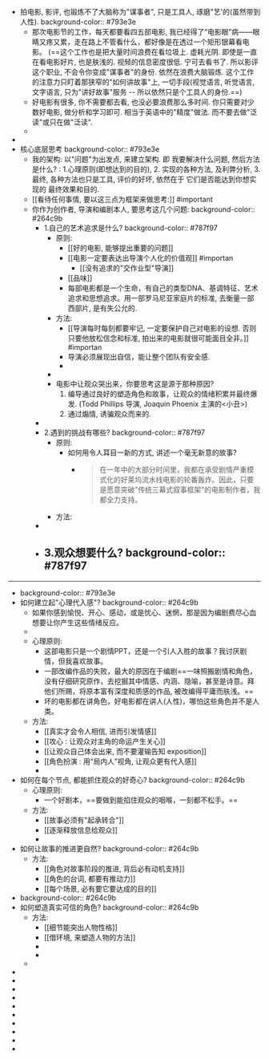 - 拍电影, 影评, 也锻炼不了大脑称为"谋事者", 只是工具人, 琢磨"艺'的(虽然带到人性).
  background-color:: #793e3e
	- 那次电影节的工作，每天都要看四五部电影, 我已经得了“电影眼”病——眼睛又疼又累，走在路上不管看什么，都好像是在透过一个矩形银幕看电影。
	  (==这个工作也是把大量时间浪费在看垃圾上. 虚耗光阴. 即使是一直在看电影好片, 也是肤浅的. 视频的信息密度很低. 宁可去看书了. 所以影评这个职业, 不会令你变成"谋事者"的身份. 依然在浪费大脑锻炼. 这个工作的注意力只盯着那狭窄的"如何讲故事"上, 一切手段(视觉语言, 听觉语言, 文字语言, 只为"讲好故事"服务 -- 所以依然只是个工具人的身份.==)
	- 好电影有很多, 你不需要都去看, 也没必要浪费那么多时间. 你只需要对少数好电影, 做分析和学习即可. 相当于英语中的"精度"做法. 而不要去做"泛读"或只在做"泛读".
	-
-
- 核心底层思考
  background-color:: #793e3e
	- 我的架构:  以"问题"为出发点, 来建立架构. 即 我要解决什么问题, 然后方法是什么?  : 1.心理原则(即想达到的目的), 2. 实现的各种方法, 及利弊分析, 3. 最终, 各种方法也只是工具, 评价的好坏, 依然在于 它们是否能达到你想实现的 最终效果和目的.
	- [[看待任何事情, 要以这三点为框架来做思考:]]  #important
	- 你作为创作者, 导演和编剧本人, 要思考这几个问题:
	  background-color:: #264c9b
		- 1.自己的艺术追求是什么?
		  background-color:: #787f97
			- 原则:
				- [[好的电影, 能够提出重要的问题]]
				- [[电影一定要表达出导演个人化的价值观]] #importan
					- [[没有追求的"交作业型"导演]]
				- [[品味]]
				- 每部电影都是一个生命，有自己的类型DNA、基调特征、艺术追求和思想追求。用一部罗马尼亚家庭片的标准, 去衡量一部西部片, 是有失公允的.
			- 方法:
				- [[导演每时每刻都要牢记, 一定要保护自己对电影的设想. 否则只要他放松信念和标准, 拍出来的电影就很可能面目全非。]] #importan
				- 导演必须展现出自信，能让整个团队有安全感.
				-
			-
			- 电影中让观众哭出来，你要思考这是源于那种原因?
			  1. 编导通过良好的塑造角色和故事，让观众的情绪积累并最终爆发. (Todd Phillips 导演,  Joaquin Phoenix 主演的<小丑>)
			  2. 通过煽情, 诱骗观众而来的.
		-
		- 2.遇到的挑战有哪些?
		  background-color:: #787f97
			- 原则:
				- 如何用令人耳目一新的方式, 讲述一个毫无新意的故事?
					- > 在一年中的大部分时间里，我都在承受剧情严重模式化的好莱坞流水线电影的轮番轰炸。因此，只要是愿意突破"传统三幕式叙事框架"的电影制作者，我都全力支持。
			- 方法:
		-
		- 3.观众想要什么?
		  background-color:: #787f97
			-
- ---
- background-color:: #793e3e
- 如何建立起"心理代入感"?
  background-color:: #264c9b
	- 如果你感到愉悦、开心、感动，或是忧心、迷惘，那是因为编剧费尽心血想要让你产生这些情绪反应。
	-
	- 心理原则:
		- 这部电影只是一个剧情PPT，还是一个引人入胜的故事？我讨厌剧情，但我喜欢故事。
		- 一部改编作品的失败，最大的原因在于编剧==一味照搬剧情和角色，没有仔细研究原作，去挖掘其中情感、内涵、隐喻，甚至是诗意。拜他们所赐，将原本富有深度和质感的作品, 被改编得平庸而肤浅。==
		- 坏的电影都在讲角色，好电影都在讲人(人性)，哪怕这些角色并不是人类。
	- 方法:
		- [[真实才会令人相信, 进而引发情感]]
		- [[攻心 : 让观众对主角的命运产生关心]]
		- [[让观众自己体会出来, 而不要灌输告知 exposition]]
		- [[角色扮演 : 用“局内人”视角, 让观众更有代入感]]
		-
- 如何在每个节点, 都能抓住观众的好奇心?
  background-color:: #264c9b
	- 心理原则:
		- 一个好剧本，==要做到能掐住观众的咽喉，一刻都不松手。==
	- 方法:
		- [[故事必须有"起承转合"]]
		- [[逐渐释放信息给观众]]
		-
- 如何让故事的推进更自然? 
  background-color:: #264c9b
	- 方法:
		- [[角色对故事阶段的推进, 背后必有动机支持]]
		- [[角色的台词, 都要有推动力]]
		- [[每个场景, 必有要它要达成的目的]]
- background-color:: #264c9b
- 如何塑造真实可信的角色?
  background-color:: #264c9b
	- 方法:
		- [[细节能突出人物性格]]
		- [[借环境, 来塑造人物的方法]]
		-
		-
	-
-
-
-
-
-
-
-
-
-
-